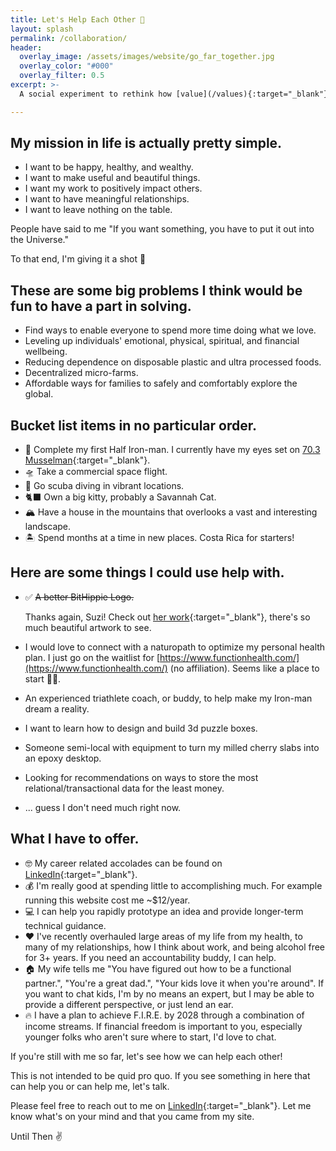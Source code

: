 ```yaml
---
title: Let's Help Each Other 🤝
layout: splash
permalink: /collaboration/
header:
  overlay_image: /assets/images/website/go_far_together.jpg
  overlay_color: "#000"
  overlay_filter: 0.5
excerpt: >-
  A social experiment to rethink how [value](/values){:target="_blank"} is measured.

---
```


## My mission in life is actually pretty simple. 

* I want to be happy, healthy, and wealthy. 
* I want to make useful and beautiful things.
* I want my work to positively impact others.
* I want to have meaningful relationships.
* I want to leave nothing on the table.

People have said to me "If you want something, you have to put it out into the Universe."

To that end, I'm giving it a shot 🚀

## These are some big problems I think would be fun to have a part in solving.

* Find ways to enable everyone to spend more time doing what we love.
* Leveling up individuals' emotional, physical, spiritual, and financial wellbeing.
* Reducing dependence on disposable plastic and ultra processed foods.
* Decentralized micro-farms.
* Affordable ways for families to safely and comfortably explore the global.

## Bucket list items in no particular order.

* 🥇 Complete my first Half Iron-man. I currently have my eyes set on [70.3 Musselman](https://www.ironman.com/im703-musselman){:target="_blank"}.
* 🛸 Take a commercial space flight.
* 🤿 Go scuba diving in vibrant locations.
* 🐈‍⬛ Own a big kitty, probably a Savannah Cat.
* 🏔 Have a house in the mountains that overlooks a vast and interesting landscape.
* 🏝 Spend months at a time in new places. Costa Rica for starters!

## Here are some things I could use help with.
* ✅ ~~A better BitHippie Logo.~~
    
    Thanks again, Suzi! Check out [her work](https://suzanneandrewsfineart.com/){:target="_blank"}, there's so much beautiful artwork to see.
* I would love to connect with a naturopath to optimize my personal health plan.
    I just go on the waitlist for [https://www.functionhealth.com/](https://www.functionhealth.com/) (no affiliation). Seems like a place to start 🤷‍♂️.
* An experienced triathlete coach, or buddy, to help make my Iron-man dream a reality.
* I want to learn how to design and build 3d puzzle boxes.
* Someone semi-local with equipment to turn my milled cherry slabs into an epoxy desktop.
* Looking for recommendations on ways to store the most relational/transactional data for the least money.
* ... guess I don't need much right now.

## What I have to offer.
* 🤓 My career related accolades can be found on [LinkedIn](https://www.linkedin.com/in/bithippie/){:target="_blank"}.
* 💰 I'm really good at spending little to accomplishing much. For example running this website cost me ~$12/year.
* 💻 I can help you rapidly prototype an idea and provide longer-term technical guidance.
* ❤️ I've recently overhauled large areas of my life from my health, to many of my relationships, how I think about work, and being alcohol free for 3+ years. If you need an accountability buddy, I can help.
* 🏠 My wife tells me "You have figured out how to be a functional partner.", "You're a great dad.", "Your kids love it when you're around". If you want to chat kids, I'm by no means an expert, but I may be able to provide a different perspective, or just lend an ear.
* 🔥 I have a plan to achieve F.I.R.E. by 2028 through a combination of income streams. If financial freedom is important to you, especially younger folks who aren't sure where to start, I'd love to chat. 

If you're still with me so far, let's see how we can help each other! 

This is not intended to be quid pro quo. If you see something in here that can help you or can help me, let's talk.

Please feel free to reach out to me on [LinkedIn](https://www.linkedin.com/in/bithippie/){:target="_blank"}. Let me know what's on your mind and that you came from my site.

Until Then ✌️
